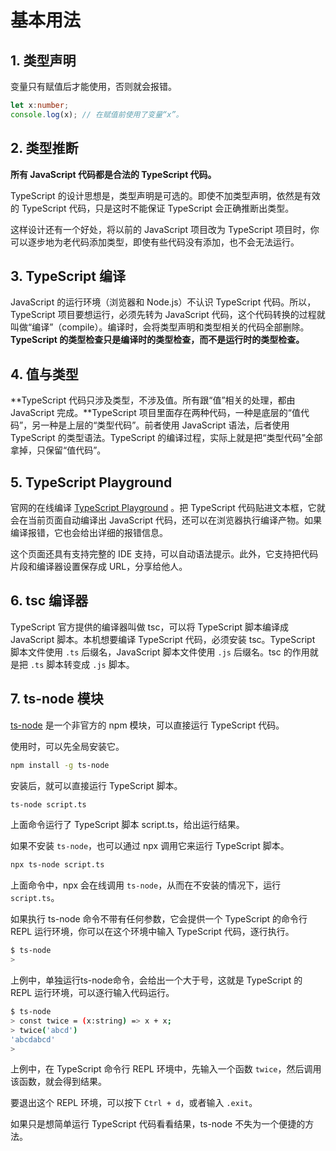 # 基本用法

## 1. 类型声明

变量只有赋值后才能使用，否则就会报错。

```typescript
let x:number;
console.log(x); // 在赋值前使用了变量“x”。
```

## 2. 类型推断

**所有 JavaScript 代码都是合法的 TypeScript 代码。**

TypeScript 的设计思想是，类型声明是可选的。即使不加类型声明，依然是有效的 TypeScript 代码，只是这时不能保证 TypeScript 会正确推断出类型。

这样设计还有一个好处，将以前的 JavaScript 项目改为 TypeScript 项目时，你可以逐步地为老代码添加类型，即使有些代码没有添加，也不会无法运行。

## 3. TypeScript 编译

JavaScript 的运行环境（浏览器和 Node.js）不认识 TypeScript 代码。所以，TypeScript 项目要想运行，必须先转为 JavaScript 代码，这个代码转换的过程就叫做“编译”（compile）。编译时，会将类型声明和类型相关的代码全部删除。**TypeScript 的类型检查只是编译时的类型检查，而不是运行时的类型检查。**

## 4. 值与类型

**TypeScript 代码只涉及类型，不涉及值。所有跟“值”相关的处理，都由 JavaScript 完成。**TypeScript 项目里面存在两种代码，一种是底层的“值代码”，另一种是上层的“类型代码”。前者使用 JavaScript 语法，后者使用 TypeScript 的类型语法。TypeScript 的编译过程，实际上就是把“类型代码”全部拿掉，只保留“值代码”。

## 5. TypeScript Playground

官网的在线编译 [TypeScript Playground](http://www.typescriptlang.org/play/) 。把 TypeScript 代码贴进文本框，它就会在当前页面自动编译出 JavaScript 代码，还可以在浏览器执行编译产物。如果编译报错，它也会给出详细的报错信息。

这个页面还具有支持完整的 IDE 支持，可以自动语法提示。此外，它支持把代码片段和编译器设置保存成 URL，分享给他人。

## 6. tsc 编译器

TypeScript 官方提供的编译器叫做 tsc，可以将 TypeScript 脚本编译成 JavaScript 脚本。本机想要编译 TypeScript 代码，必须安装 tsc。TypeScript 脚本文件使用 `.ts` 后缀名，JavaScript 脚本文件使用 `.js` 后缀名。tsc 的作用就是把 `.ts` 脚本转变成 `.js` 脚本。

## 7. ts-node 模块

[ts-node](https://github.com/TypeStrong/ts-node) 是一个非官方的 npm 模块，可以直接运行 TypeScript 代码。

使用时，可以先全局安装它。

```bash
npm install -g ts-node
```

安装后，就可以直接运行 TypeScript 脚本。

```bash
ts-node script.ts
```

上面命令运行了 TypeScript 脚本 script.ts，给出运行结果。

如果不安装 `ts-node`，也可以通过 npx 调用它来运行 TypeScript 脚本。

```bash
npx ts-node script.ts
```

上面命令中，npx 会在线调用 `ts-node`，从而在不安装的情况下，运行 `script.ts`。

如果执行 ts-node 命令不带有任何参数，它会提供一个 TypeScript 的命令行 REPL 运行环境，你可以在这个环境中输入 TypeScript 代码，逐行执行。

```bash
$ ts-node
>
```

上例中，单独运行ts-node命令，会给出一个大于号，这就是 TypeScript 的 REPL 运行环境，可以逐行输入代码运行。

```bash
$ ts-node
> const twice = (x:string) => x + x;
> twice('abcd')
'abcdabcd'
> 
```

上例中，在 TypeScript 命令行 REPL 环境中，先输入一个函数 `twice`，然后调用该函数，就会得到结果。

要退出这个 REPL 环境，可以按下 `Ctrl + d`，或者输入 `.exit`。

如果只是想简单运行 TypeScript 代码看看结果，ts-node 不失为一个便捷的方法。
